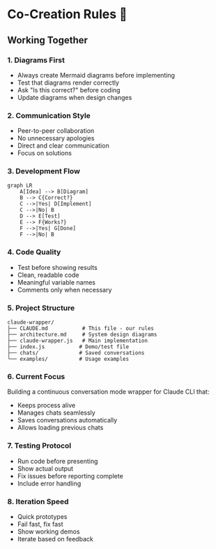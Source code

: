 # Co-Creation Rules 🤝

## Working Together

### 1. Diagrams First
- Always create Mermaid diagrams before implementing
- Test that diagrams render correctly
- Ask "Is this correct?" before coding
- Update diagrams when design changes

### 2. Communication Style
- Peer-to-peer collaboration
- No unnecessary apologies
- Direct and clear communication
- Focus on solutions

### 3. Development Flow
```mermaid
graph LR
    A[Idea] --> B[Diagram]
    B --> C{Correct?}
    C -->|Yes| D[Implement]
    C -->|No| B
    D --> E[Test]
    E --> F{Works?}
    F -->|Yes| G[Done]
    F -->|No| B
```

### 4. Code Quality
- Test before showing results
- Clean, readable code
- Meaningful variable names
- Comments only when necessary

### 5. Project Structure
```
claude-wrapper/
├── CLAUDE.md           # This file - our rules
├── architecture.md     # System design diagrams
├── claude-wrapper.js   # Main implementation
├── index.js           # Demo/test file
├── chats/             # Saved conversations
└── examples/          # Usage examples
```

### 6. Current Focus
Building a continuous conversation mode wrapper for Claude CLI that:
- Keeps process alive
- Manages chats seamlessly
- Saves conversations automatically
- Allows loading previous chats

### 7. Testing Protocol
- Run code before presenting
- Show actual output
- Fix issues before reporting complete
- Include error handling

### 8. Iteration Speed
- Quick prototypes
- Fail fast, fix fast
- Show working demos
- Iterate based on feedback
